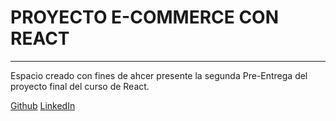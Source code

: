 # PROYECTO E-COMMERCE CON REACT
---

Espacio creado con fines de ahcer presente la segunda Pre-Entrega del proyecto final del curso de React.





[Github](https://github.com/EmiMoreno17)
[LinkedIn](https://www.linkedin.com/in/emiliano-moreno-89551a237/)